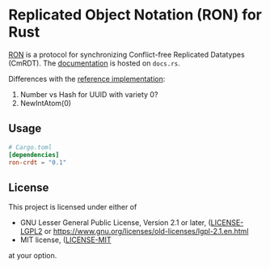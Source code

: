 Replicated Object Notation (RON) for Rust
=========================================

[RON](https://github.com/gritzko/ron) is a protocol for synchronizing
Conflict-free Replicated Datatypes (CmRDT). The
[documentation](https://docs.rs/ron-crdt) is hosted on `docs.rs`.

Differences with the [reference implementation](https://github.com/gritzko/ron):

1. Number vs Hash for UUID with variety 0?
1. NewIntAtom(0)

Usage
-----

```toml
# Cargo.toml
[dependencies]
ron-crdt = "0.1"
```

License
-------

This project is licensed under either of

 * GNU Lesser General Public License, Version 2.1 or later, ([LICENSE-LGPL2](LICENSE-LGPL2) or
   https://www.gnu.org/licenses/old-licenses/lgpl-2.1.en.html
 * MIT license, ([LICENSE-MIT](LICENSE-MIT)

at your option.

